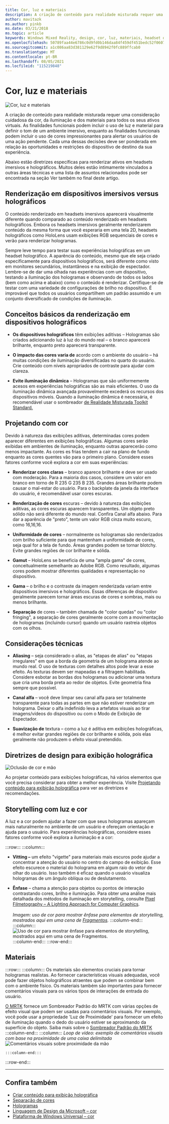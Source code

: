 ```yaml
---
title: Cor, luz e materiais
description: A criação de conteúdo para realidade misturada requer uma consideração cuidadosa de cores, iluminação e materiais para todos os ativos visuais.
author: mavitazk
ms.author: pinkb
ms.date: 03/21/2018
ms.topic: article
keywords: Windows Mixed Reality, design, cor, luz, materiais, headset de realidade misturada, headset de realidade misturada do Windows, headset de realidade virtual, HoloLens, MRTK, Realidade Misturada Toolkit
ms.openlocfilehash: 50789faa44e6786c0d9fd0b146daa84f459df451bedc52f06073e742ea8064a0
ms.sourcegitcommit: a1c086aa83d381129e62f9d8942f0fc889ffcab0
ms.translationtype: MT
ms.contentlocale: pt-BR
ms.lasthandoff: 08/05/2021
ms.locfileid: "115219848"
---
```

# <a name="color-light-and-materials"></a>Cor, luz e materiais

![Cor, luz e materiais](images/RemoteRendering.jpg)

A criação de conteúdo para realidade misturada requer uma consideração cuidadosa da cor, da iluminação e dos materiais para todos os seus ativos virtuais. As finalidades funcionais podem incluir o uso de luz e material para definir o tom de um ambiente imersivo, enquanto as finalidades funcionais podem incluir o uso de cores impressionantes para alertar os usuários de uma ação pendente. Cada uma dessas decisões deve ser ponderada em relação às oportunidades e restrições do dispositivo de destino da sua experiência.

Abaixo estão diretrizes específicas para renderizar ativos em headsets imersivos e holográficos. Muitos deles estão intimamente vinculados a outras áreas técnicas e [](color-light-and-materials.md#see-also) uma lista de assuntos relacionados pode ser encontrada na seção Ver também no final deste artigo.

## <a name="rendering-on-immersive-vs-holographic-devices"></a>Renderização em dispositivos imersivos versus holográficos

O conteúdo renderizado em headsets imersivos aparecerá visualmente diferente quando comparado ao conteúdo renderizado em headsets holográficos. Embora os headsets imersivos geralmente renderizarem conteúdo da mesma forma que você esperaria em uma tela 2D, headsets holográficos como HoloLens usam exibições RGB sequenciais de cores e verão para renderizar hologramas.

Sempre leve tempo para testar suas experiências holográficas em um headset holográfico. A aparência do conteúdo, mesmo que ele seja criado especificamente para dispositivos holográficos, será diferente como visto em monitores secundários, instantâneos e na exibição de espectador. Lembre-se de dar uma olhada nas experiências com um dispositivo, testando a iluminação dos hologramas e observando de todos os lados (bem como acima e abaixo) como o conteúdo é renderizar. Certifique-se de testar com uma variedade de configurações de brilho no dispositivo. É improvável que todos os usuários compartilhem um padrão assumido e um conjunto diversificado de condições de iluminação.

## <a name="fundamentals-of-rendering-on-holographic-devices"></a>Conceitos básicos da renderização em dispositivos holográficos

* **Os dispositivos holográficos** têm exibições aditivas – Hologramas são criados adicionando luz à luz do mundo real – o branco aparecerá brilhante, enquanto preto aparecerá transparente.

* **O impacto das cores varia de** acordo com o ambiente do usuário – há muitas condições de iluminação diversificadas no quarto do usuário. Crie conteúdo com níveis apropriados de contraste para ajudar com clareza.

* **Evite iluminação dinâmica** – Hologramas que são uniformemente acesos em experiências holográficas são as mais eficientes. O uso da iluminação dinâmica avançada provavelmente excederá os recursos dos dispositivos móveis. Quando a iluminação dinâmica é necessária, é recomendável usar o sombreador [de Realidade Misturada Toolkit Standard.](https://github.com/microsoft/MixedRealityToolkit-Unity/blob/mrtk_release/Documentation/README_MRTKStandardShader.md) 

## <a name="designing-with-color"></a>Projetando com cor

Devido à natureza das exibições aditivas, determinadas cores podem aparecer diferentes em exibições holográficas. Algumas cores serão exibidas em ambientes de iluminação, enquanto outras aparecerão como menos impactante. As cores es frias tendem a cair na plano de fundo enquanto as cores quentes vão para o primeiro plano. Considere esses fatores conforme você explora a cor em suas experiências:

* **Renderizar cores claras** – branco aparece brilhante e deve ser usado com moderação. Para a maioria dos casos, considere um valor em branco em torno de R 235 G 235 B 235. Grandes áreas brilhante podem causar o mal-estar do usuário. Para o backplate da janela da interface do usuário, é recomendável usar cores escuras.

* **Renderização de cores** escuras – devido à natureza das exibições aditivas, as cores escuras aparecem transparentes. Um objeto preto sólido não será diferente do mundo real. Confira Canal alfa abaixo. Para dar a aparência de "preto", tente um valor RGB cinza muito escuro, como 16,16,16.

* **Uniformidade de cores** – normalmente os hologramas são renderizados com brilho suficiente para que mantenham a uniformidade de cores, seja qual for a tela de fundo. Áreas grandes podem se tornar blotchy. Evite grandes regiões de cor brilhante e sólida.

* **Gamut** – HoloLens se beneficia de uma "ampla gama" de cores, conceitualmente semelhante ao Adobe RGB. Como resultado, algumas cores podem mostrar diferentes qualidades e representação no dispositivo.

* **Gama** – o brilho e o contraste da imagem renderizada variam entre dispositivos imersivos e holográficos. Essas diferenças de dispositivo geralmente parecem tornar áreas escuras de cores e sombras, mais ou menos brilhante.

* **Separação** de cores – também chamada de "color quedas" ou "color fringing", a separação de cores geralmente ocorre com a movimentação de hologramas (incluindo cursor) quando um usuário rastreia objetos com os olhos.

## <a name="technical-considerations"></a>Considerações técnicas

* **Aliasing** – seja considerado o alias, as "etapas de alias" ou "etapas irregulares" em que a borda da geometria de um holograma atende ao mundo real. O uso de texturas com detalhes altos pode levar a esse efeito. As texturas devem ser mapeadas e a filtragem habilitada. Considere esbotar as bordas dos hologramas ou adicionar uma textura que cria uma borda preta ao redor de objetos. Evite geometria fina sempre que possível.

* **Canal alfa** – você deve limpar seu canal alfa para ser totalmente transparente para todas as partes em que não estiver renderizar um holograma. Deixar o alfa indefinido leva a artefatos visuais ao tirar imagens/vídeos do dispositivo ou com o Modo de Exibição de Espectador.

* **Suavização de** textura – como a luz é aditiva em exibições holográficas, é melhor evitar grandes regiões de cor brilhante e sólida, pois elas geralmente não produzem o efeito visual pretendido.

## <a name="design-guidelines-for-holographic-display"></a>Diretrizes de design para exibição holográfica

![Oclusão de cor e mão](images/color_handocclusion.jpg)

Ao projetar conteúdo para exibições holográficas, há vários elementos que você precisa considerar para obter a melhor experiência. Visite [Projetando conteúdo para exibição holográfica](designing-content-for-holographic-display.md) para ver as diretrizes e recomendações.

## <a name="storytelling-with-light-and-color"></a>Storytelling com luz e cor

A luz e a cor podem ajudar a fazer com que seus hologramas apareçam mais naturalmente no ambiente de um usuário e ofereçam orientação e ajuda para o usuário. Para experiências holográficas, considere esses fatores conforme você explora a iluminação e a cor:

:::row:::
    :::column:::
* **Vitting –** um efeito "vigette" para materiais mais escuros pode ajudar a concentrar a atenção do usuário no centro do campo de exibição. Esse efeito escurece o material do holograma em algum raio do vetor de olhar do usuário. Isso também é eficaz quando o usuário visualiza hologramas de um ângulo oblíqua ou de deslutamento.

* **Ênfase** – chama a atenção para objetos ou pontos de interação contrastando cores, brilho e iluminação. Para obter uma análise mais detalhada dos métodos de iluminação em storytelling, consulte [Pixel Filmetography – A Lighting Approach for Computer Graphics](http://media.siggraph.org/education/cgsource/Archive/ConfereceCourses/S96/course30.pdf).<br>
        <br>
        *Imagem: uso de cor para mostrar ênfase para elementos de storytelling, mostrados aqui em uma cena de [Fragmentos](https://www.microsoft.com/p/fragments/9nblggh5ggm8).*
    :::column-end:::
        :::column:::
        ![Uso de cor para mostrar ênfase para elementos de storytelling, mostrados aqui em uma cena de Fragmentos.](images/640px-fragments.jpg)<br>
    :::column-end:::
:::row-end:::

## <a name="materials"></a>Materiais

:::row:::
    :::column:::
Os materiais são elementos cruciais para tornar hologramas realistas. Ao fornecer características visuais adequadas, você pode fazer objetos holográficos atraentes que podem se combinar bem com o ambiente físico. Os materiais também são importantes para fornecer comentários visuais para os vários tipos de interações de entrada do usuário.  

[O MRTK](https://github.com/Microsoft/MixedRealityToolkit-Unity) fornece um Sombreador Padrão do MRTK com várias opções de efeito visual que podem ser usadas para comentários visuais. Por exemplo, você pode usar a propriedade 'Luz de Proximidade' para fornecer um efeito de iluminação quando o dedo do usuário estiver se aproximando da superfície do objeto. Saiba mais sobre o [Sombreador Padrão do MRTK](/windows/mixed-reality/mrtk-unity/features/rendering/mrtk-standard-shader)
    :::column-end:::
        :::column:::
    *Loop de vídeo: exemplo de comentários visuais com base na proximidade de uma caixa delimitada* 
     ![ Comentários visuais sobre proximidade da mão](images/HoloLens2_Proximity.gif)

    :::column-end:::
:::row-end:::
<br>

---

## <a name="see-also"></a>Confira também
* [Criar conteúdo para exibição holográfica](designing-content-for-holographic-display.md)
* [Separação de cores](../develop/platform-capabilities-and-apis/hologram-stability.md#color-separation)
* [Hologramas](../discover/hologram.md)
* [Linguagem de Design da Microsoft – cor](https://www.microsoft.com/design/color)
* [Plataforma de Windows Universal – cor](/windows/uwp/style/color)